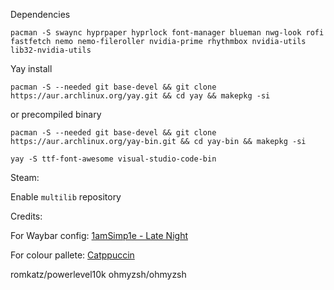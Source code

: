Dependencies

`pacman -S swaync hyprpaper hyprlock font-manager blueman nwg-look rofi fastfetch nemo nemo-fileroller nvidia-prime rhythmbox nvidia-utils lib32-nvidia-utils`



Yay install

`pacman -S --needed git base-devel && git clone https://aur.archlinux.org/yay.git && cd yay && makepkg -si`

or precompiled binary

`pacman -S --needed git base-devel && git clone https://aur.archlinux.org/yay-bin.git && cd yay-bin && makepkg -si`



`yay -S ttf-font-awesome visual-studio-code-bin`


Steam:

Enable `multilib` repository

Credits:

For Waybar config:
[1amSimp1e - Late Night](https://github.com/1amSimp1e/dots)

For colour pallete:
[Catppuccin](https://github.com/catppuccin)

romkatz/powerlevel10k
ohmyzsh/ohmyzsh
